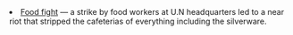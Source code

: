 <li><a href="http://www.time.com/time/world/article/0,8599,449436,00.html">Food fight</a> &mdash; a strike by food workers at U.N headquarters led to a near riot that stripped the cafeterias of everything including the silverware.
